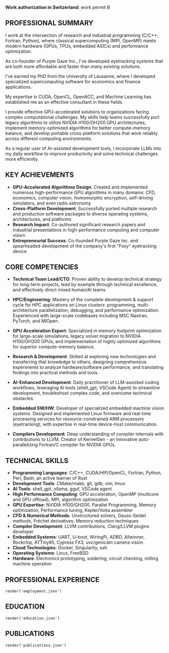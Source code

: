 **Work authorization in Switzerland**: work permit B

## PROFESSIONAL SUMMARY

I work at the intersection of research and industrial programming (C/C++, Fortran, Python), where classical supercomputing (MPI, OpenMP) meets modern hardware (GPUs, TPUs, embedded ASICs) and performance optimization.

As co-founder of Purple Gaze Inc., I've developed eyetracking systems that are both more affordable and faster than many existing solutions.

I've earned my PhD from the University of Lausanne, where I developed specialized supercomputing software for economics and finance applications.

My expertise in CUDA, OpenCL, OpenACC, and Machine Learning has established me as an effective consultant in these fields.

I provide effective GPU-accelerated solutions to organizations facing complex computational challenges. My skills help teams successfully port legacy algorithms to utilize NVIDIA H100/GH200 GPU architectures, implement memory-optimized algorithms for better compute-memory balance, and develop portable cross-platform solutions that work reliably across different computing environments.

As a regular user of AI-assisted development tools, I incorporate LLMs into my daily workflow to improve productivity and solve technical challenges more efficiently.


## KEY ACHIEVEMENTS

- **GPU-Accelerated Algorithms Design**: Created and implemented numerous high-performance GPU algorithms in many domains: CFD, economics, computer vision, homomorphic encryption, self-driving simulators, and even radio astronomy
- **Cross-Platform Development**: Successfully ported multiple research and production software packages to diverse operating systems, architectures, and platforms
- **Research Impact**: Co-authored significant research papers and industrial presentations in high-performance computing and computer vision
- **Entrepreneurial Success**: Co-founded Purple Gaze Inc. and spearheaded development of the company's first "Foxy" eyetracking device


## CORE COMPETENCIES

- **Technical Team Lead/CTO**: Proven ability to develop technical strategy for long-term projects, lead by example through technical excellence, and effectively direct mixed human/AI teams

- **HPC/Engineering**: Mastery of the complete development & support cycle for HPC applications on Linux clusters: programming, multi-architecture parallelization, debugging, and performance optimization. Experienced with large-scale codebases including MSC Nastran, PyTorch, and MIOpen.

- **GPU Acceleration Expert**: Specialized in memory footprint optimization for large-scale simulations, legacy solver migration to NVIDIA H100/GH200 GPUs, and implementation of highly optimized algorithms for superior compute-memory balance.

- **Research & Development**: Skilled at exploring new technologies and transferring that knowledge to others, designing comprehensive experiments to analyze hardware/software performance, and translating findings into practical methods and tools.

- **AI-Enhanced Development**: Daily practitioner of LLM-assisted coding workflows, leveraging AI tools (shell_gpt, VSCode Agent) to streamline development, troubleshoot complex code, and overcome technical obstacles.

- **Embedded SW/HW**: Developer of specialized embedded machine vision systems. Designed and implemented Linux firmware and real-time processing services for resource-constrained ARM processors (eyetracking), with expertise in real-time device-host communication.

- **Compilers Development**: Deep understanding of compiler internals with contributions to LLVM. Creator of KernelGen - an innovative auto-parallelizing Fortran/C compiler for NVIDIA GPUs.


## TECHNICAL SKILLS

- **Programming Languages**: C/C++, CUDA/HIP/OpenCL, Fortran, Python, Perl, Bash; an active learner of Rust
- **Development Tools**: CMake/make, git, gdb, vim, tmux
- **AI Tools**: shell_gpt, ollama, gguf, VSCode agent
- **High Performance Computing**: GPU acceleration, OpenMP (multicore and GPU offload), MPI, algorithm optimization
- **GPU Expertise**: NVIDIA H100/GH200, Parallel Programming, Memory optimization, Performance tuning, Kepler/Volta assembler
- **CFD & Numerical Methods**: Unstructured solvers, Gauss-Seidel methods, Fréchet derivatives, Memory reduction techniques
- **Compiler Development**: LLVM contributions, Clang/LLVM plugins developer
- **Embedded Systems**: UART, U-boot, WiringPi, ADBD, Allwinner, Rockchip, ATTiny85, Cypress FX3, uvc/genicam camera vision
- **Cloud Technologies**: Docker, Singularity, ssh
- **Operating Systems**: Linux, FreeBSD
- **Hardware**: Electronics prototyping, soldering, circuit checking, milling machine operation


## PROFESSIONAL EXPERIENCE

```pymd
render('employment.json')
```

## EDUCATION

```pymd
render('education.json')
```

## PUBLICATIONS

```pymd
render('publications.json')
```
